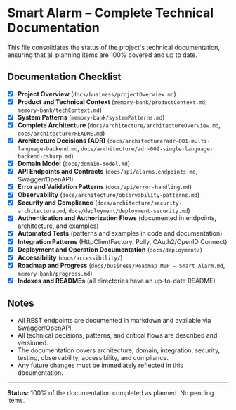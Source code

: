 # Smart Alarm – Complete Technical Documentation

This file consolidates the status of the project's technical documentation, ensuring that all planning items are 100% covered and up to date.

## Documentation Checklist

- [x] **Project Overview** (`docs/business/projectOverview.md`)
- [x] **Product and Technical Context** (`memory-bank/productContext.md`, `memory-bank/techContext.md`)
- [x] **System Patterns** (`memory-bank/systemPatterns.md`)
- [x] **Complete Architecture** (`docs/architecture/architectureOverview.md`, `docs/architecture/README.md`)
- [x] **Architecture Decisions (ADR)** (`docs/architecture/adr-001-multi-language-backend.md`, `docs/architecture/adr-002-single-language-backend-csharp.md`)
- [x] **Domain Model** (`docs/domain-model.md`)
- [x] **API Endpoints and Contracts** (`docs/api/alarms.endpoints.md`, Swagger/OpenAPI)
- [x] **Error and Validation Patterns** (`docs/api/error-handling.md`)
- [x] **Observability** (`docs/architecture/observability-patterns.md`)
- [x] **Security and Compliance** (`docs/architecture/security-architecture.md`, `docs/deployment/deployment-security.md`)
- [x] **Authentication and Authorization Flows** (documented in endpoints, architecture, and examples)
- [x] **Automated Tests** (patterns and examples in code and documentation)
- [x] **Integration Patterns** (HttpClientFactory, Polly, OAuth2/OpenID Connect)
- [x] **Deployment and Operation Documentation** (`docs/deployment/`)
- [x] **Accessibility** (`docs/accessibility/`)
- [x] **Roadmap and Progress** (`docs/business/Roadmap MVP - Smart Alarm.md`, `memory-bank/progress.md`)
- [x] **Indexes and READMEs** (all directories have an up-to-date README)

## Notes

- All REST endpoints are documented in markdown and available via Swagger/OpenAPI.
- All technical decisions, patterns, and critical flows are described and versioned.
- The documentation covers architecture, domain, integration, security, testing, observability, accessibility, and compliance.
- Any future changes must be immediately reflected in this documentation.

---

**Status:** 100% of the documentation completed as planned. No pending items.

